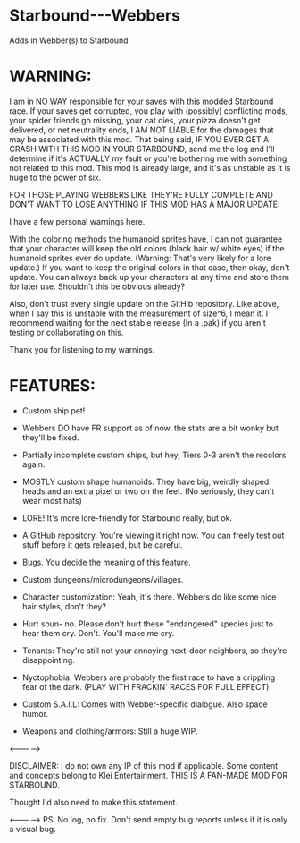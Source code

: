# Starbound---Webbers
Adds in Webber(s) to Starbound
# WARNING:
I am in NO WAY responsible for your saves with this modded Starbound race. If your saves get corrupted, you play with (possibly) conflicting mods, your spider friends go missing, your cat dies, your pizza doesn't get delivered, or net neutrality ends, I AM NOT LIABLE for the damages that may be associated with this mod. That being said, IF YOU EVER GET A CRASH WITH THIS MOD IN YOUR STARBOUND, send me the log and I'll determine if it's ACTUALLY my fault or you're bothering me with something not related to this mod. This mod is already large, and it's as unstable as it is huge to the power of six.

FOR THOSE PLAYING WEBBERS LIKE THEY'RE FULLY COMPLETE AND DON'T WANT TO LOSE ANYTHING IF THIS MOD HAS A MAJOR UPDATE:

I have a few personal warnings here.

With the coloring methods the humanoid sprites have, I can not guarantee that your character will keep the old colors (black hair w/ white eyes) if the humanoid sprites ever do update. (Warning: That's very likely for a lore update.) If you want to keep the original colors in that case, then okay, don't update. You can always back up your characters at any time and store them for later use. Shouldn't this be obvious already?

Also, don't trust every single update on the GitHib repository. Like above, when I say this is unstable with the measurement of size^6, I mean it. I recommend waiting for the next stable release (In a .pak) if you aren't testing or collaborating on this.

Thank you for listening to my warnings.
# FEATURES:

- Custom ship pet!

- Webbers DO have FR support as of now. the stats are a bit wonky but they'll be fixed.

- Partially incomplete custom ships, but hey, Tiers 0-3 aren't the recolors again.

- MOSTLY custom shape humanoids. They have big, weirdly shaped heads and an extra pixel or two on the feet. (No seriously, they can't wear most hats)

- LORE! It's more lore-friendly for Starbound really, but ok.

- A GitHub repository. You're viewing it right now. You can freely test out stuff before it gets released, but be careful.

- Bugs. You decide the meaning of this feature.

- Custom dungeons/microdungeons/villages.

- Character customization: Yeah, it's there. Webbers do like some nice hair styles, don't they?

- Hurt soun- no. Please don't hurt these "endangered" species just to hear them cry. Don't. You'll make me cry.

- Tenants: They're still not your annoying next-door neighbors, so they're disappointing.

- Nyctophobia: Webbers are probably the first race to have a crippling fear of the dark. (PLAY WITH FRACKIN' RACES FOR FULL EFFECT)

- Custom S.A.I.L: Comes with Webber-specific dialogue. Also space humor.

- Weapons and clothing/armors: Still a huge WIP.

<----->

DISCLAIMER: I do not own any IP of this mod if applicable. Some content and concepts belong to Klei Entertainment. THIS IS A FAN-MADE MOD FOR STARBOUND.

Thought I'd also need to make this statement.

<----->
PS: No log, no fix. Don't send empty bug reports unless if it is only a visual bug.
